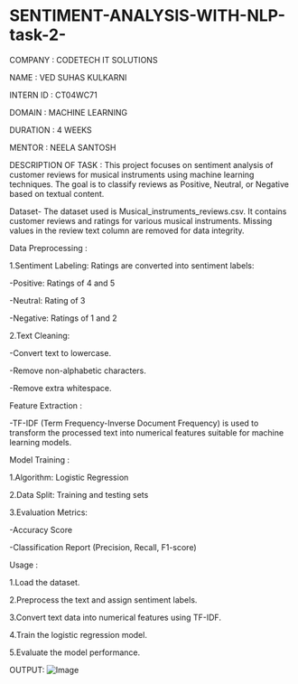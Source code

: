 # SENTIMENT-ANALYSIS-WITH-NLP-task-2-
COMPANY : CODETECH IT SOLUTIONS

NAME : VED SUHAS KULKARNI

INTERN ID : CT04WC71

DOMAIN : MACHINE LEARNING

DURATION : 4 WEEKS

MENTOR : NEELA SANTOSH

DESCRIPTION OF TASK :
This project focuses on sentiment analysis of customer reviews for musical instruments using machine learning techniques. The goal is to classify reviews as Positive, Neutral, or Negative based on textual content.

Dataset-
The dataset used is Musical_instruments_reviews.csv.
It contains customer reviews and ratings for various musical instruments.
Missing values in the review text column are removed for data integrity.

Data Preprocessing :

1.Sentiment Labeling:
Ratings are converted into sentiment labels:

-Positive: Ratings of 4 and 5

-Neutral: Rating of 3

-Negative: Ratings of 1 and 2

2.Text Cleaning:

-Convert text to lowercase.

-Remove non-alphabetic characters.

-Remove extra whitespace.

Feature Extraction :

-TF-IDF (Term Frequency-Inverse Document Frequency) is used to transform the processed text into numerical features suitable for machine learning models.

Model Training :

1.Algorithm: Logistic Regression

2.Data Split: Training and testing sets

3.Evaluation Metrics:

-Accuracy Score

-Classification Report (Precision, Recall, F1-score)

Usage :

1.Load the dataset.

2.Preprocess the text and assign sentiment labels.

3.Convert text data into numerical features using TF-IDF.

4.Train the logistic regression model.

5.Evaluate the model performance.

OUTPUT: 
![Image](https://github.com/user-attachments/assets/172d1de4-54d7-4085-a368-1df52396cb50)
